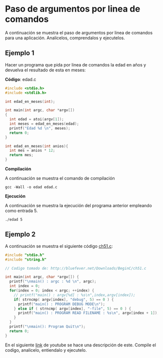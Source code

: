 # Paso de argumentos por linea de comandos #

A continuación se muestra el paso de argumentos por linea de comandos para una aplicación. Analicelos, comprendalos y ejecutelos.

## Ejemplo 1 ##

Hacer un programa que pida por linea de comandos la edad en años y devuelva el resultado de esta en meses:

**Código**: edad.c

```C
#include <stdio.h>
#include <stdlib.h>

int edad_en_meses(int);

int main(int argc, char *argv[])
{
  int edad = atoi(argv[1]);
  int meses = edad_en_meses(edad);
  printf("Edad %d \n", meses);
  return 0;
}

int edad_en_meses(int anios){
  int mes = anios * 12; 
  return mes;
}
```

**Compilación**

A continuación se muestra el comando de compilación 

```
gcc -Wall -o edad edad.c
```

**Ejecución**

A continuación se muestra la ejecución del programa anterior empleando como entrada 5.

```
./edad 5
```

## Ejemplo 2 ##
A continuación se muestra el siguiente código [ch51.c](http://bluefever.net/Downloads/BeginC/ch51.c):

```C
#include "stdio.h"
#include "string.h"

// Codigo tomado de: http://bluefever.net/Downloads/BeginC/ch51.c

int main(int argc, char *argv[]) {	
  printf("\nmain() : argc : %d \n", argc);
  int index = 0;
  for(index = 0; index < argc; ++index) {
    // printf("main() : argv[%d] : %s\n",index,argv[index]);
    if( strncmp( argv[index], "debug", 5) == 0 ) {
      printf("main() : PROGRAM DEBUG MODE\n");
    } else if ( strncmp( argv[index], "-file", 5) == 0 ) {
      printf("main() : PROGRAM READ FILENAME : %s\n", argv[index + 1]);
    }
  }
  printf("\nmain(): Program Quit\n");
  return 0;
}
```

En el siguiente [link](https://www.youtube.com/watch?v=jl4r7u7IfJY&feature=emb_title) de youtube se hace una descripción de este. Compile el codigo, analicelo, entiendalo y ejecutelo.